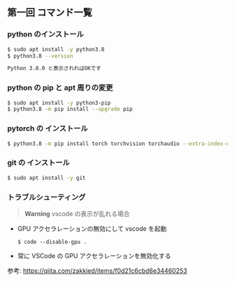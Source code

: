 ## 第一回 コマンド一覧

### python のインストール

```bash
$ sudo apt install -y python3.8
$ python3.8 --version

Python 3.8.0 と表示されればOKです

```

### python の pip と apt 周りの変更

```bash
$ sudo apt install -y python3-pip
$ python3.8 -m pip install --upgrade pip
```

### pytorch の インストール

```bash
$ python3.8 -m pip install torch torchvision torchaudio --extra-index-url https://download.pytorch.org/whl/cpu
```

### git の インストール

```bash
$ sudo apt install -y git
```

### トラブルシューティング

> **Warning** vscode の表示が乱れる場合

- GPU アクセラレーションの無効にして vscode を起動
  ```
  $ code --disable-gpu .
  ```
- 常に VSCode の GPU アクセラレーションを無効化する

参考: https://qiita.com/zakkied/items/f0d21c6cbd8e34460253
